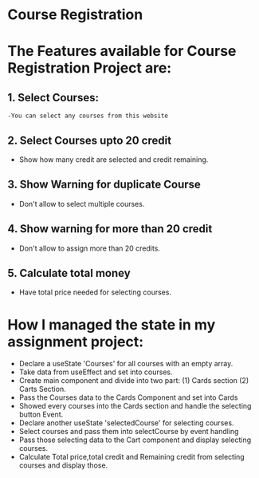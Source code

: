 # Course Registration


# The Features available for Course Registration Project are:
  ## 1. Select Courses:
    -You can select any courses from this website
  ## 2. Select Courses upto 20 credit
   - Show how many credit are selected and credit remaining.
  ## 3. Show Warning for duplicate Course
   - Don't allow to select multiple courses.
  ## 4. Show warning for more than 20 credit
   - Don't allow to assign more than 20 credits.
  ## 5. Calculate total money
   - Have total price needed for selecting courses.

# How I managed the state in my assignment project:
- Declare a useState 'Courses' for all courses with an empty array.
- Take data from useEffect and set into courses.
- Create main component and divide into two part: 
   (1) Cards section 
   (2) Carts Section.
- Pass the Courses data to the Cards Component and set into Cards
- Showed every courses into the Cards section and handle the selecting button Event.
- Declare another useState 'selectedCourse' for selecting courses.
- Select courses and pass them into selectCourse by event handling
- Pass those selecting data to the Cart component and display selecting courses.
- Calculate Total price,total credit and Remaining credit from selecting courses and display those.